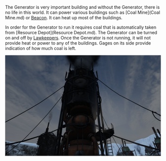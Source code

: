 The Generator is very important building and without the Generator, there is no life in this world. It can power various buildings such as [Coal Mine](Coal Mine.md) or [Beacon](beacon.md). It can heat up most of the buildings. 

In order for the Generator to run it requires coal that is automatically taken from [Resource Depot](Resource Depot.md). The Generator can be turned on and off by [Lawkeepers](../Factions/Lawkeepers.md). Once the Generator is not running, it will not provide heat or power to any of the buildings.
 Gages on its side provide indication of how much coal is left.

![](../assets/images/generator.png)